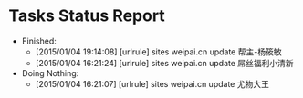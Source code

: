 Tasks Status Report
============

* Finished:
    * [2015/01/04 19:14:08] [urlrule] sites weipai.cn update 帮主-杨筱敏
    * [2015/01/04 16:21:24] [urlrule] sites weipai.cn update 屌丝福利小清新
* Doing Nothing:
    * [2015/01/04 16:21:07] [urlrule] sites weipai.cn update 尤物大王
